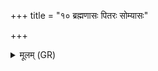 +++
title = "१० ब्रह्मणासः पितरः सोम्यासः"

+++
<details><summary>मूलम् (GR)</summary>

ब्रह्मणासः पितरः सोम्यासः  
शिवे नो द्यावापृथिवी अनेहसा ।  
पूषा नः पातु दूरिताद् ऋतावृधो  
रक्षा माकिर् णो अघशंस ईशत ॥
</details>